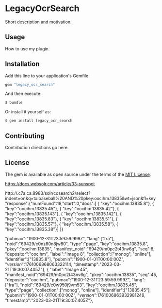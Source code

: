 # LegacyOcrSearch
Short description and motivation.

## Usage
How to use my plugin.

## Installation
Add this line to your application's Gemfile:

```ruby
gem "legacy_ocr_search"
```

And then execute:
```bash
$ bundle
```

Or install it yourself as:
```bash
$ gem install legacy_ocr_search
```

## Contributing
Contribution directions go here.

## License
The gem is available as open source under the terms of the [MIT License](https://opensource.org/licenses/MIT).

https://docs.websolr.com/article/33-sunspot

http://.c7a.ca:8983/solr/cosearch2/select?indent=on&q=tx:baseball%20AND%20pkey:oocihm.13835&wt=json&fl=key
"response":{"numFound":18,"start":0,"docs":[
      {
        "key":"oocihm.13835.8"},
      {
        "key":"oocihm.13835.45"},
      {
        "key":"oocihm.13835.42"},
      {
        "key":"oocihm.13835.143"},
      {
        "key":"oocihm.13835.142"},
      {
        "key":"oocihm.13835.83"},
      {
        "key":"oocihm.13835.51"},
      {
        "key":"oocihm.13835.57"},
      {
        "key":"oocihm.13835.58"},
      {
        "key":"oocihm.13835.38"}]
  }}









   "pubmax":"1900-12-31T23:59:59.999Z",
        "lang":["fra"],
        "noid":"69429/c0nz80n8jw80",
        "type":"page",
        "key":"oocihm.13835.8",
        "pkey":"oocihm.13835",
        "manifest_noid":"69429/m0pc2t43nv6g",
        "seq":8,
        "depositor":"oocihm",
        "label":"Image 8",
        "collection":["monog",
          "online"],
        "identifier":["13835.8"],
        "pubmin":"1900-01-01T00:00:00Z",
        "_version_":1761006868063322114,
        "timestamp":"2023-03-21T19:30:07.405Z"},
      {
        "label":"Image 45",
        "manifest_noid":"69429/m0pc2t43nv6g",
        "pkey":"oocihm.13835",
        "seq":45,
        "depositor":"oocihm",
        "pubmax":"1900-12-31T23:59:59.999Z",
        "lang":["fra"],
        "noid":"69429/c0w950j9vm53",
        "key":"oocihm.13835.45",
        "type":"page",
        "collection":["monog",
          "online"],
        "identifier":["13835.45"],
        "pubmin":"1900-01-01T00:00:00Z",
        "_version_":1761006863932981249,
        "timestamp":"2023-03-21T19:30:07.405Z"},